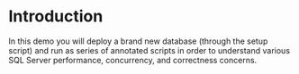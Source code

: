 # Introduction 
In this demo you will deploy a brand new database (through the setup script) and run as series of annotated scripts in order to understand various SQL Server performance, concurrency, and correctness concerns.